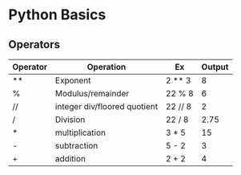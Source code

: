 # Python Basics

## Operators

| Operator  | Operation | Ex | Output
| ------------- | ------------- | --- | --- |
| ** | Exponent | 2 ** 3 | 8 |
| % | Modulus/remainder | 22 % 8 | 6 |
| // | integer div/floored quotient | 22 // 8 | 2 |
| / | Division | 22 / 8 | 2.75 |
| * | multiplication | 3 * 5 | 15 |
| - | subtraction | 5 - 2 | 3 |
| + | addition | 2 + 2 | 4 |
